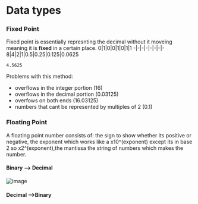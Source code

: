 # Data types
### Fixed Point
Fixed point is essentially represnting the decimal without it moveing meaning it is **fixed** in a certain place.
0|1|0|0|1|0|1|1
-|-|-|-|-|-|-|-
8|4|2|1|0.5|0.25|0.125|0.0625

`4.5625`

Problems with this method:
- overflows in the integer portion (16)
- overflows in the decimal portion (0.03125)
- overfows on both ends (16.03125)
- numbers that cant be represented by multiples of 2 (0.1)

### Floating Point
A floating point number consists of: the sign to show whether its positive or negative, the exponent which works like a x10^(exponent) except its in base 2 so x2^(exponent),the mantissa the string of numbers which makes the number.
#### Binary --> Decimal
![image](https://user-images.githubusercontent.com/90515435/158175930-9b367b93-40b1-419e-8943-60904ce97983.png)

#### Decimal -->Binary
